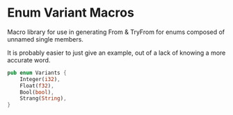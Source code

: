 # Enum Variant Macros
Macro library for use in generating From & TryFrom for enums composed of unnamed single members.

It is probably easier to just give an example, out of a lack of knowing a more accurate word.
```rust
pub enum Variants {
	Integer(i32),
	Float(f32),
	Bool(bool),
	Strang(String),
}
```